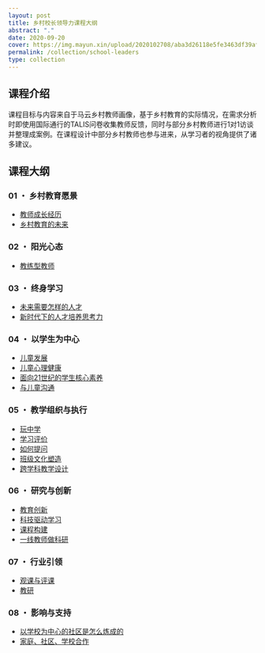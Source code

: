 ```yaml
---
layout: post
title: 乡村校长领导力课程大纲
abstract: "."
date: 2020-09-20
cover: https://img.mayun.xin/upload/2020102708/aba3d26118e5fe3463df39af20c5a6cb.jpg
permalink: /collection/school-leaders
type: collection
---
```


## 课程介绍

课程目标与内容来自于马云乡村教师画像，基于乡村教育的实际情况，在需求分析时即使用国际通行的TALIS问卷收集教师反馈，同时与部分乡村教师进行1对1访谈并整理成案例。在课程设计中部分乡村教师也参与进来，从学习者的视角提供了诸多建议。

## 课程大纲

<div class="courses-outline">

<h3>01 ・ 乡村教育愿景</h3>

<ul class="embed-course-group">
  <li><a href="">教师成长经历</a></li>
  <li><a href="">乡村教育的未来</a></li>
</ul>


<h3>02 ・ 阳光心态</h3>

<ul class="embed-course-group">
  <li><a href="">教练型教师</a></li>
</ul>


<h3>03 ・ 终身学习</h3>

<ul class="embed-course-group">
  <li><a href="">未来需要怎样的人才</a></li>
  <li><a href="">新时代下的人才培养思考力</a></li>
</ul>


<h3>04 ・ 以学生为中心</h3>

<ul class="embed-course-group">
  <li><a href="">儿童发展</a></li>
  <li><a href="">儿童心理健康</a></li>
  <li><a href="">面向21世纪的学生核心素养</a></li>
  <li><a href="">与儿童沟通</a></li>
</ul>


<h3>05 ・ 教学组织与执行</h3>

<ul class="embed-course-group">
  <li><a href="">玩中学</a></li>
  <li><a href="">学习评价</a></li>
  <li><a href="">如何提问</a></li>
  <li><a href="">班级文化塑造</a></li>
  <li><a href="">跨学科教学设计</a></li>
</ul>


<h3>06 ・ 研究与创新</h3>

<ul class="embed-course-group">
  <li><a href="">教育创新</a></li>
  <li><a href="">科技驱动学习</a></li>
  <li><a href="">课程构建</a></li>
  <li><a href="">一线教师做科研</a></li>
</ul>


<h3>07 ・ 行业引领</h3>

<ul class="embed-course-group">
  <li><a href="">观课与评课</a></li>
  <li><a href="">教研</a></li>
</ul>


<h3>08 ・ 影响与支持</h3>

<ul class="embed-course-group">
  <li><a href="">以学校为中心的社区是怎么炼成的</a></li>
  <li><a href="">家庭、社区、学校合作</a></li>
</ul>

</div>